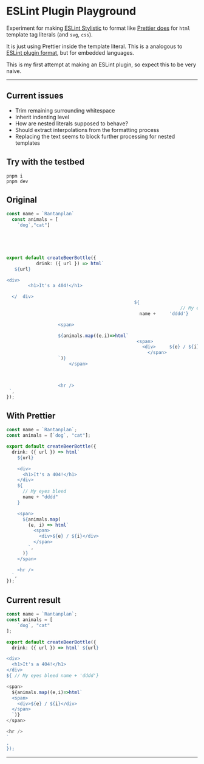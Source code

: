 # ESLint Plugin Playground

Experiment for making [ESLint Stylistic](https://eslint.style/) to format like
[Prettier does](https://prettier.io/blog/2020/08/24/2.1.0.html) for `html` template tag literals (and `svg`, `css`).

It is just using Prettier inside the template literal. This is a analogous to [ESLint plugin format](https://github.com/antfu/eslint-plugin-format), but for embedded languages.

This is my first attempt at making an ESLint plugin, so expect this to be very naive.

---

## Current issues

- Trim remaining surrounding whitespace
- Inherit indenting level
- How are nested literals supposed to behave?
- Should extract interpolations from the formatting process
- Replacing the text seems to block further processing for nested templates

## Try with the testbed

```
pnpm i
pnpm dev
```

<!-- ___DEMO___ -->

<!--  -->

## Original

<!-- prettier-ignore -->
```ts
const name = `Rantanplan`
  const animals = [ 
    `dog`,"cat"]


        


export default createBeerBottle({
           drink: ({ url }) => html`
   ${url}

<div>
        <h1>It's a 404!</h1>

  </  div>
                                               ${
                                                                // My eyes bleed
                                                 name +     'dddd'}

                   <span>

                   ${animals.map((e,i)=>html`
                                                <span>
                                                  <div>     ${e} / ${i}   </div>
                                                    </span>
                   `)}
                       </span>



                   <hr />
 `,
});

```

<!-- prettier-ignore -->
## With Prettier

```ts
const name = `Rantanplan`;
const animals = [`dog`, "cat"];

export default createBeerBottle({
  drink: ({ url }) => html`
    ${url}

    <div>
      <h1>It's a 404!</h1>
    </div>
    ${
      // My eyes bleed
      name + "dddd"
    }

    <span>
      ${animals.map(
        (e, i) => html`
          <span>
            <div>${e} / ${i}</div>
          </span>
        `,
      )}
    </span>

    <hr />
  `,
});

```

## Current result

<!-- prettier-ignore -->
```ts
const name = `Rantanplan`;
const animals = [
    `dog`, "cat"
];

export default createBeerBottle({
  drink: ({ url }) => html` ${url}

<div>
  <h1>It's a 404!</h1>
</div>
${ // My eyes bleed name + 'dddd'}

<span>
  ${animals.map((e,i)=>html`
  <span>
    <div>${e} / ${i}</div>
  </span>
  `)}
</span>

<hr />
`
,
});

```

---
